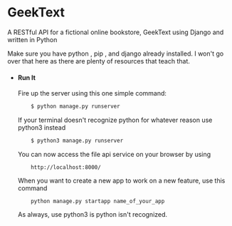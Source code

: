# GeekText
A RESTful API for a fictional online bookstore, GeekText using Django and written in Python

Make sure you have python , pip , and django already installed. I won't go over that here as there are plenty of resources that teach that. 

* #### Run It
    Fire up the server using this one simple command:
    ```bash
        $ python manage.py runserver
    ```
    If your terminal doesn't recognize python for whatever reason use python3 instead
    ```bash
        $ python3 manage.py runserver
    ```
    You can now access the file api service on your browser by using
    ```
        http://localhost:8000/
    ```
    
    When you want to create a new app to work on a new feature, use this command
    ```
        python manage.py startapp name_of_your_app
    ```
    As always, use python3 is python isn't recognized.
    
